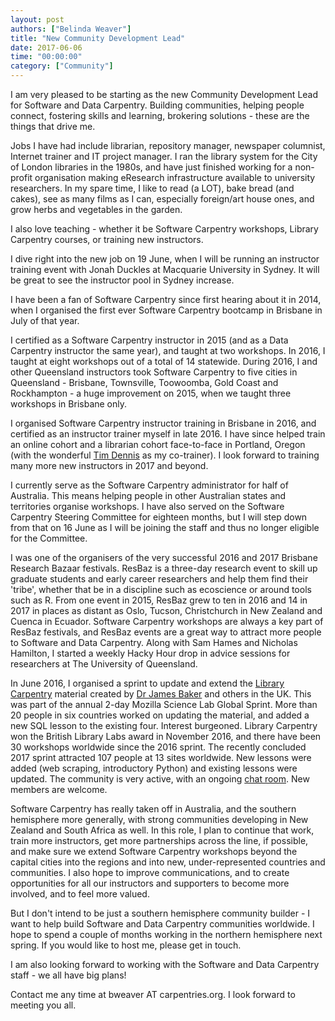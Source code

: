 ```yaml
---
layout: post
authors: ["Belinda Weaver"]
title: "New Community Development Lead"
date: 2017-06-06
time: "00:00:00"
category: ["Community"]
---
```


I am very pleased to be starting as the new Community Development Lead for Software and Data Carpentry. Building communities, 
helping people connect, fostering skills and learning, brokering solutions - these are the 
things that drive me. 

Jobs I have had include librarian, repository manager, newspaper columnist, Internet trainer and IT project manager. 
I ran the library system for the City of London libraries in the 1980s, and 
have just finished working for a non-profit organisation making eResearch infrastructure 
available to university researchers. In my spare time, I like to read (a LOT), bake bread (and cakes), see as many films as I can,
especially foreign/art house ones, and grow herbs and vegetables in the garden. 

I also love teaching - whether it be Software Carpentry workshops, Library Carpentry courses, or 
training new instructors. 

I dive right into the new job on 19 June, when I will be running an instructor training event with Jonah Duckles 
at Macquarie University in Sydney. It will be great to see the instructor pool in Sydney increase.

I have been a fan of Software Carpentry since first hearing about it in 2014, when I organised the first ever Software 
Carpentry bootcamp in Brisbane in July of that year.

I certified as a Software Carpentry instructor in 2015 (and as a Data Carpentry instructor the same year), and 
taught at two workshops. In 2016, I taught at eight workshops out of a total of 14 statewide. During 2016, I and other 
Queensland instructors took Software Carpentry to five cities in Queensland - Brisbane, Townsville, Toowoomba, 
Gold Coast and Rockhampton - a huge improvement on 2015, when we taught three workshops in Brisbane only. 

I organised Software Carpentry instructor training in Brisbane in 2016, and certified as an instructor trainer myself in 
late 2016. I have since helped train an online cohort and a librarian cohort face-to-face in Portland, Oregon (with the wonderful
[Tim Dennis](https://twitter.com/jt14den) as my co-trainer). I look forward to training many more new instructors in 2017 and beyond.

I currently serve as the Software Carpentry administrator for half of Australia. This means helping people 
in other Australian states and territories organise workshops. I have also served on the Software Carpentry Steering Committee for 
eighteen months, but I will step down from that on 16 June as I will be joining the staff 
and thus no longer eligible for the Committee.

I was one of the organisers of the very successful 2016 and 2017 Brisbane Research Bazaar festivals. 
ResBaz is a three-day research event to skill up graduate students and early career researchers and help them find their 'tribe', 
whether that be in a discipline such as ecoscience or around tools such as R. 
From one event in 2015, ResBaz grew to ten in 2016 and 14 in 2017 in places as distant as Oslo, Tucson, 
Christchurch in New Zealand and Cuenca in Ecuador. Software Carpentry workshops are always a key part of ResBaz 
festivals, and ResBaz events are a great way to attract more people to Software and Data Carpentry. Along with 
Sam Hames and Nicholas Hamilton, I started a weekly Hacky Hour drop in advice sessions for researchers at The 
University of Queensland.

In June 2016, I organised a sprint to update and extend the [Library Carpentry](http://librarycarpentry.github.io) material created by [Dr James Baker](https://twitter.com/j_w_baker) and 
others in the UK. This was part of the annual 2-day Mozilla Science Lab Global Sprint. More than 20 people in six 
countries worked on updating the material, and added a new SQL lesson to the existing four. Interest burgeoned. 
Library Carpentry won the British Library Labs award in November 2016, and there have been 30 workshops worldwide 
since the 2016 sprint. The recently concluded 2017 sprint attracted 107 people at 13 sites worldwide. New lessons were added (web scraping, 
introductory Python) and existing lessons were updated. The community is very active, with an ongoing 
[chat room](https://gitter.im/weaverbel/LibraryCarpentry). 
New members are welcome.

Software Carpentry has really taken off in Australia, and the southern hemisphere more generally, with strong 
communities developing in New Zealand and South Africa as well. In this role, I plan to continue that work, train more 
instructors, get more partnerships across the line, if possible, and make sure we extend Software Carpentry workshops 
beyond the capital cities into the regions and into new, under-represented countries and communities. I also hope to improve 
communications, and to create opportunities for all our instructors and supporters to become more involved, and to feel more valued. 

But I don't intend to be just a southern hemisphere community builder - I want to help build Software and Data Carpentry 
communities worldwide. I hope to spend a couple of months working in the northern hemisphere next spring. If you would like 
to host me, please get in touch. 

I am also looking forward to working with the Software and Data Carpentry staff - we all have big plans!

Contact me any time at bweaver AT carpentries.org. I look forward to meeting you all.
